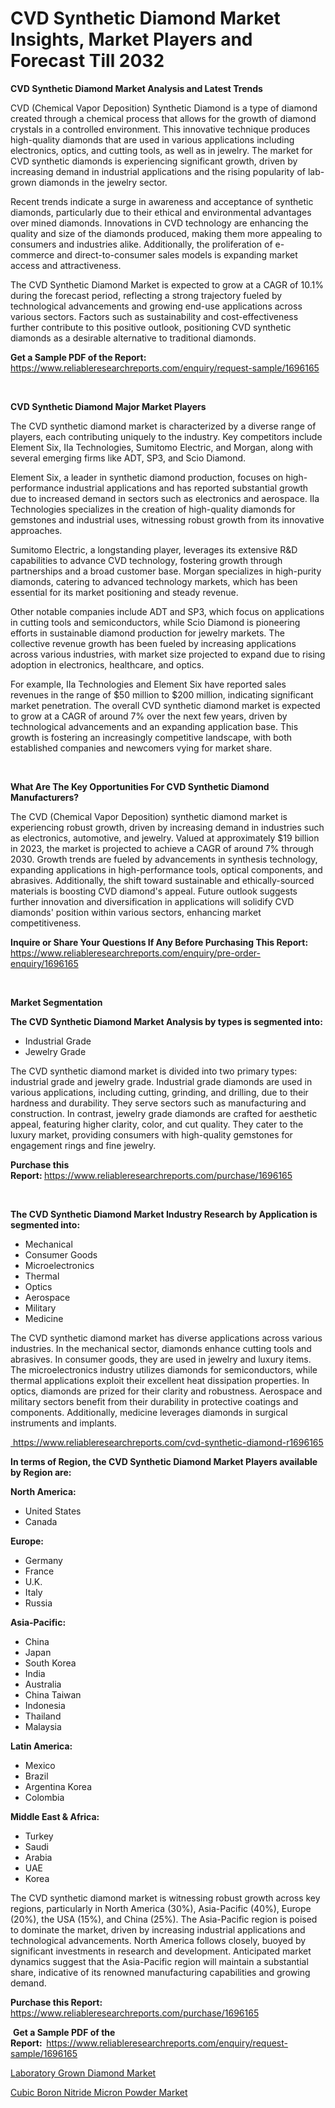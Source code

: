 <p><h1>CVD Synthetic Diamond Market Insights, Market Players and Forecast Till 2032</h1></p><p><strong>CVD Synthetic Diamond Market Analysis and Latest Trends</strong></p>
<p><p>CVD (Chemical Vapor Deposition) Synthetic Diamond is a type of diamond created through a chemical process that allows for the growth of diamond crystals in a controlled environment. This innovative technique produces high-quality diamonds that are used in various applications including electronics, optics, and cutting tools, as well as in jewelry. The market for CVD synthetic diamonds is experiencing significant growth, driven by increasing demand in industrial applications and the rising popularity of lab-grown diamonds in the jewelry sector.</p><p>Recent trends indicate a surge in awareness and acceptance of synthetic diamonds, particularly due to their ethical and environmental advantages over mined diamonds. Innovations in CVD technology are enhancing the quality and size of the diamonds produced, making them more appealing to consumers and industries alike. Additionally, the proliferation of e-commerce and direct-to-consumer sales models is expanding market access and attractiveness.</p><p>The CVD Synthetic Diamond Market is expected to grow at a CAGR of 10.1% during the forecast period, reflecting a strong trajectory fueled by technological advancements and growing end-use applications across various sectors. Factors such as sustainability and cost-effectiveness further contribute to this positive outlook, positioning CVD synthetic diamonds as a desirable alternative to traditional diamonds.</p></p>
<p><strong>Get a Sample PDF of the Report:&nbsp;</strong> <a href="https://www.reliableresearchreports.com/enquiry/request-sample/1696165?utm_campaign=48&utm_medium=2&utm_source=Github&utm_content=ia&utm_term=08012025&utm_id=cvd-synthetic-diamond">https://www.reliableresearchreports.com/enquiry/request-sample/1696165</a></p>
<p>&nbsp;</p>
<p><strong>CVD Synthetic Diamond Major Market Players</strong></p>
<p><p>The CVD synthetic diamond market is characterized by a diverse range of players, each contributing uniquely to the industry. Key competitors include Element Six, IIa Technologies, Sumitomo Electric, and Morgan, along with several emerging firms like ADT, SP3, and Scio Diamond. </p><p>Element Six, a leader in synthetic diamond production, focuses on high-performance industrial applications and has reported substantial growth due to increased demand in sectors such as electronics and aerospace. IIa Technologies specializes in the creation of high-quality diamonds for gemstones and industrial uses, witnessing robust growth from its innovative approaches.</p><p>Sumitomo Electric, a longstanding player, leverages its extensive R&D capabilities to advance CVD technology, fostering growth through partnerships and a broad customer base. Morgan specializes in high-purity diamonds, catering to advanced technology markets, which has been essential for its market positioning and steady revenue.</p><p>Other notable companies include ADT and SP3, which focus on applications in cutting tools and semiconductors, while Scio Diamond is pioneering efforts in sustainable diamond production for jewelry markets. The collective revenue growth has been fueled by increasing applications across various industries, with market size projected to expand due to rising adoption in electronics, healthcare, and optics.</p><p>For example, IIa Technologies and Element Six have reported sales revenues in the range of $50 million to $200 million, indicating significant market penetration. The overall CVD synthetic diamond market is expected to grow at a CAGR of around 7% over the next few years, driven by technological advancements and an expanding application base. This growth is fostering an increasingly competitive landscape, with both established companies and newcomers vying for market share.</p></p>
<p>&nbsp;</p>
<p><strong>What Are The Key Opportunities For CVD Synthetic Diamond Manufacturers?</strong></p>
<p><p>The CVD (Chemical Vapor Deposition) synthetic diamond market is experiencing robust growth, driven by increasing demand in industries such as electronics, automotive, and jewelry. Valued at approximately $19 billion in 2023, the market is projected to achieve a CAGR of around 7% through 2030. Growth trends are fueled by advancements in synthesis technology, expanding applications in high-performance tools, optical components, and abrasives. Additionally, the shift toward sustainable and ethically-sourced materials is boosting CVD diamond's appeal. Future outlook suggests further innovation and diversification in applications will solidify CVD diamonds' position within various sectors, enhancing market competitiveness.</p></p>
<p><strong>Inquire or Share Your Questions If Any Before Purchasing This Report:</strong> <a href="https://www.reliableresearchreports.com/enquiry/pre-order-enquiry/1696165?utm_campaign=48&utm_medium=2&utm_source=Github&utm_content=ia&utm_term=08012025&utm_id=cvd-synthetic-diamond">https://www.reliableresearchreports.com/enquiry/pre-order-enquiry/1696165</a></p>
<p>&nbsp;</p>
<p><strong>Market Segmentation</strong></p>
<p><strong>The CVD Synthetic Diamond Market Analysis by types is segmented into:</strong></p>
<p><ul><li>Industrial Grade</li><li>Jewelry Grade</li></ul></p>
<p><p>The CVD synthetic diamond market is divided into two primary types: industrial grade and jewelry grade. Industrial grade diamonds are used in various applications, including cutting, grinding, and drilling, due to their hardness and durability. They serve sectors such as manufacturing and construction. In contrast, jewelry grade diamonds are crafted for aesthetic appeal, featuring higher clarity, color, and cut quality. They cater to the luxury market, providing consumers with high-quality gemstones for engagement rings and fine jewelry.</p></p>
<p><strong>Purchase this Report:&nbsp;</strong><a href="https://www.reliableresearchreports.com/purchase/1696165?utm_campaign=48&utm_medium=2&utm_source=Github&utm_content=ia&utm_term=08012025&utm_id=cvd-synthetic-diamond">https://www.reliableresearchreports.com/purchase/1696165</a></p>
<p>&nbsp;</p>
<p><strong>The CVD Synthetic Diamond Market Industry Research by Application is segmented into:</strong></p>
<p><ul><li>Mechanical</li><li>Consumer Goods</li><li>Microelectronics</li><li>Thermal</li><li>Optics</li><li>Aerospace</li><li>Military</li><li>Medicine</li></ul></p>
<p><p>The CVD synthetic diamond market has diverse applications across various industries. In the mechanical sector, diamonds enhance cutting tools and abrasives. In consumer goods, they are used in jewelry and luxury items. The microelectronics industry utilizes diamonds for semiconductors, while thermal applications exploit their excellent heat dissipation properties. In optics, diamonds are prized for their clarity and robustness. Aerospace and military sectors benefit from their durability in protective coatings and components. Additionally, medicine leverages diamonds in surgical instruments and implants.</p></p>
<p><a href="https://www.reliableresearchreports.com/cvd-synthetic-diamond-r1696165?utm_campaign=48&utm_medium=2&utm_source=Github&utm_content=ia&utm_term=08012025&utm_id=cvd-synthetic-diamond">&nbsp;https://www.reliableresearchreports.com/cvd-synthetic-diamond-r1696165</a></p>
<p><strong>In terms of Region, the CVD Synthetic Diamond Market Players available by Region are:</strong></p>
<p>
    <p> <strong> North America: </strong>
        <ul>
            <li>United States</li>
            <li>Canada</li>
        </ul>
        </p> 
    <p> <strong> Europe: </strong>
        <ul>
            <li>Germany</li>
            <li>France</li>
            <li>U.K.</li>
            <li>Italy</li>
            <li>Russia</li>
        </ul>
        </p> 
    <p> <strong> Asia-Pacific: </strong>
        <ul>
            <li>China</li>
            <li>Japan</li>
            <li>South Korea</li>
            <li>India</li>
            <li>Australia</li>
            <li>China Taiwan</li>
            <li>Indonesia</li>
            <li>Thailand</li>
            <li>Malaysia</li>
        </ul>
        </p> 
    <p> <strong> Latin America: </strong>
        <ul>
            <li>Mexico</li>
            <li>Brazil</li>
            <li>Argentina Korea</li>
            <li>Colombia</li>
        </ul>
        </p> 
    <p> <strong> Middle East & Africa: </strong>
        <ul>
            <li>Turkey</li>
            <li>Saudi</li>
            <li>Arabia</li>
            <li>UAE</li>
            <li>Korea</li>
        </ul>
    </p>
    </p>
<p><p>The CVD synthetic diamond market is witnessing robust growth across key regions, particularly in North America (30%), Asia-Pacific (40%), Europe (20%), the USA (15%), and China (25%). The Asia-Pacific region is poised to dominate the market, driven by increasing industrial applications and technological advancements. North America follows closely, buoyed by significant investments in research and development. Anticipated market dynamics suggest that the Asia-Pacific region will maintain a substantial share, indicative of its renowned manufacturing capabilities and growing demand.</p></p>
<p><strong>Purchase this Report: </strong><a href="https://www.reliableresearchreports.com/purchase/1696165?utm_campaign=48&utm_medium=2&utm_source=Github&utm_content=ia&utm_term=08012025&utm_id=cvd-synthetic-diamond">https://www.reliableresearchreports.com/purchase/1696165</a></p>
<p>&nbsp;<strong>Get a Sample PDF of the Report:&nbsp;&nbsp;</strong><a href="https://www.reliableresearchreports.com/enquiry/request-sample/1696165?utm_campaign=48&utm_medium=2&utm_source=Github&utm_content=ia&utm_term=08012025&utm_id=cvd-synthetic-diamond">https://www.reliableresearchreports.com/enquiry/request-sample/1696165</a></p>
<p><strong></strong></p>
<p><p><a href="https://github.com/mathastilley812967/Market-Research-Report-List-1/blob/main/laboratory-grown-diamond-market.md?utm_campaign=48&utm_medium=2&utm_source=Github&utm_content=ia&utm_term=08012025&utm_id=cvd-synthetic-diamond">Laboratory Grown Diamond Market</a></p><p><a href="https://github.com/tamiaknaub6/Market-Research-Report-List-1/blob/main/cubic-boron-nitride-micron-powder-market.md?utm_campaign=48&utm_medium=2&utm_source=Github&utm_content=ia&utm_term=08012025&utm_id=cvd-synthetic-diamond">Cubic Boron Nitride Micron Powder Market</a></p></p>
